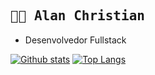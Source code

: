 <h2>
  <samp>👨‍💻 Alan Christian</samp>
</h2>

- Desenvolvedor Fullstack

[![Github stats](https://github-readme-stats.vercel.app/api?username=nerd00f&hide_border=true&hide_title=true&show_icons=true)](https://github.com/anuraghazra/github-readme-stats)
[![Top Langs](https://github-readme-stats.vercel.app/api/top-langs/?username=nerd00f&layout=compact&hide_border=true)](https://profile.codersrank.io/user/nerd00f)
